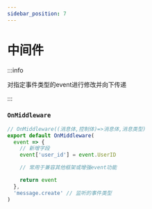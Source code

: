 ```yaml
---
sidebar_position: 7
---
```


# 中间件

:::info

对指定事件类型的event进行修改并向下传递

:::

### `OnMiddleware`

```ts title="middleware/**/*/mw.ts"
// OnMiddleware((消息体,控制体)=>消息体,消息类型)
export default OnMiddleware(
  event => {
    // 新增字段
    event['user_id'] = event.UserID

    // 常用于兼容其他框架或增强event功能

    return event
  },
  'message.create' // 监听的事件类型
)
```
